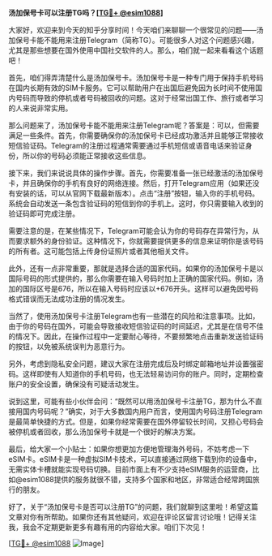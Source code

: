 **汤加保号卡可以注册TG吗？[[TG💪+ @esim1088](https://t.me/s/esim1088)]**

大家好，欢迎来到今天的知乎分享时间！今天咱们来聊聊一个很常见的问题——汤加保号卡能不能用来注册Telegram（简称TG）。可能很多人对这个问题感兴趣，尤其是那些想要在国外使用中国社交软件的人。那么，咱们就一起来看看这个话题吧！

首先，咱们得弄清楚什么是汤加保号卡。汤加保号卡是一种专门用于保持手机号码在国内长期有效的SIM卡服务。它可以帮助用户在出国后避免因为长时间不使用国内号码而导致的停机或者号码被回收的问题。这对于经常出国工作、旅行或者学习的人来说非常实用。

那么问题来了，汤加保号卡能不能用来注册Telegram呢？答案是：可以，但需要满足一些条件。首先，你需要确保你的汤加保号卡已经成功激活并且能够正常接收短信验证码。Telegram的注册过程通常需要通过手机短信或语音电话来验证身份，所以你的号码必须能正常接收这些信息。

接下来，我们来说说具体的操作步骤。首先，你需要准备一张已经激活的汤加保号卡，并且确保你的手机有良好的网络连接。然后，打开Telegram应用（如果还没有安装的话，可以从官网下载最新版本）。点击“注册”按钮，输入你的手机号码。系统会自动发送一条包含验证码的短信到你的手机上。这时，你只需要输入收到的验证码即可完成注册。

需要注意的是，在某些情况下，Telegram可能会认为你的号码存在异常行为，从而要求额外的身份验证。这种情况下，你就需要提供更多的信息来证明你是该号码的所有者。这可能包括上传身份证照片或者其他相关文件。

此外，还有一点非常重要，那就是选择合适的国家代码。如果你的汤加保号卡是以国际号码的形式提供的，那么你需要在输入号码时加上正确的国家代码。例如，汤加的国际区号是676，所以在输入号码时应该以+676开头。这样可以避免因号码格式错误而无法成功注册的情况发生。

当然了，使用汤加保号卡注册Telegram也有一些潜在的风险和注意事项。比如，由于你的号码在国外，可能会导致接收短信验证码的时间延迟，尤其是在信号不佳的情况下。因此，在操作过程中一定要耐心等待，不要频繁地点击重新发送验证码的按钮，以免被系统误判为恶意行为。

另外，考虑到隐私安全问题，建议大家在注册完成后及时绑定邮箱地址并设置强密码。这样即使有人知道你的手机号码，也无法轻易访问你的账户。同时，定期检查账户的安全设置，确保没有可疑活动发生。

说到这里，可能有些小伙伴会问：“既然可以用汤加保号卡注册TG，那为什么不直接用国内号码呢？”确实，对于大多数国内用户而言，使用国内号码注册Telegram是最简单快捷的方式。但是，如果你经常需要在国外停留较长时间，又担心号码会被停机或者回收，那么汤加保号卡就是一个很好的解决方案。

最后，给大家一个小贴士：如果你想更加方便地管理海外号码，不妨考虑一下eSIM卡。eSIM卡是一种虚拟SIM卡技术，可以直接通过网络下载到你的设备中，无需实体卡槽就能实现号码切换。目前市面上有不少支持eSIM服务的运营商，比如@esim1088提供的服务就很不错，支持多个国家和地区，非常适合经常跨国旅行的朋友。

好了，关于“汤加保号卡是否可以注册TG”的问题，我们就聊到这里啦！希望这篇文章对你有所帮助。如果你还有其他疑问，欢迎在评论区留言讨论哦！记得关注我，我会不定期更新更多有趣有用的内容给大家。咱们下次见！

[[TG💪+ @esim1088](https://t.me/s/esim1088) ![Image](https://i.postimg.cc/4NQfJmqS/Snipaste-2025-05-13-00-14-12.png)]